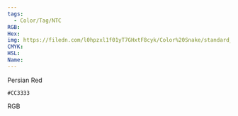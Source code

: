 ```yaml
---
tags:
  - Color/Tag/NTC
RGB:
Hex:
img: https://filedn.com/l0hpzxl1f01yT7GHxtF8cyk/Color%20Snake/standard_csv_to_svg/%23/CC3333.svg
CMYK:
HSL:
Name:
---
```

Persian Red
```palette
#CC3333
```
RGB

